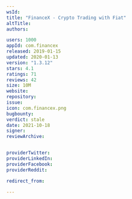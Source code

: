 ```yaml
---
wsId: 
title: "FinanceX - Crypto Trading with Fiat"
altTitle: 
authors:

users: 1000
appId: com.financex
released: 2019-01-15
updated: 2020-01-13
version: "1.3.12"
stars: 4.1
ratings: 71
reviews: 42
size: 10M
website: 
repository: 
issue: 
icon: com.financex.png
bugbounty: 
verdict: stale
date: 2021-10-18
signer: 
reviewArchive:


providerTwitter: 
providerLinkedIn: 
providerFacebook: 
providerReddit: 

redirect_from:

---
```



